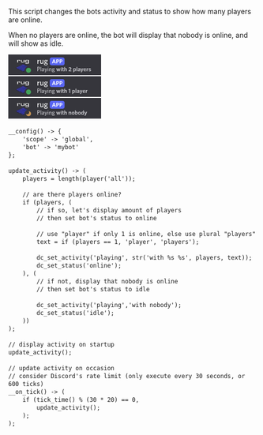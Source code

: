 This script changes the bots activity and status to show how many players are online.

When no players are online, the bot will display that nobody is online, and will show as idle.

![Demo activity](/assets/examples/activity.png)

```sc title="activity.sc"
__config() -> {
    'scope' -> 'global',
    'bot' -> 'mybot'
};

update_activity() -> (
    players = length(player('all'));

    // are there players online?
    if (players, (
        // if so, let's display amount of players
        // then set bot's status to online

        // use "player" if only 1 is online, else use plural "players"
        text = if (players == 1, 'player', 'players');

        dc_set_activity('playing', str('with %s %s', players, text));
        dc_set_status('online');
    ), (
        // if not, display that nobody is online
        // then set bot's status to idle

        dc_set_activity('playing','with nobody');
        dc_set_status('idle'); 
    ))
);

// display activity on startup
update_activity();

// update activity on occasion
// consider Discord's rate limit (only execute every 30 seconds, or 600 ticks)
__on_tick() -> (
    if (tick_time() % (30 * 20) == 0,
        update_activity();
    );
);
```